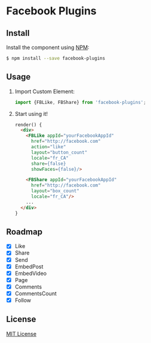# Facebook Plugins

## Install

Install the component using [NPM](https://www.npmjs.com/):

```sh
$ npm install --save facebook-plugins
```

## Usage

1. Import Custom Element:

    ```js
    import {FBLike, FBShare} from 'facebook-plugins';
    ```

2. Start using it!

    ```html
    render() {
      <div>
        <FBLike appId="yourFacebookAppId"
          href="http://facebook.com"
          action="like"
          layout="button_count"
          locale="fr_CA"
          share={false}
          showFaces={false}/>

        <FBShare appId="yourFacebookAppId"
          href="http://facebook.com"
          layout="box_count"
          locale="fr_CA"/>
        ...
      </div>
    }
    ```

## Roadmap
- [X] Like
- [X] Share
- [X] Send
- [X] EmbedPost
- [X] EmbedVideo
- [X] Page
- [X] Comments
- [X] CommentsCount
- [X] Follow

## License

[MIT License](http://opensource.org/licenses/MIT)
